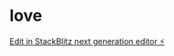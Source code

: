 # love

[Edit in StackBlitz next generation editor ⚡️](https://stackblitz.com/~/github.com/getcibi/love)